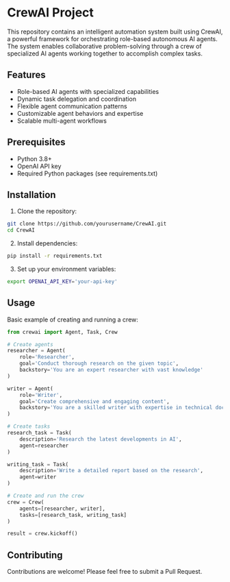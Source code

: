 # CrewAI Project

This repository contains an intelligent automation system built using CrewAI, a powerful framework for orchestrating role-based autonomous AI agents. The system enables collaborative problem-solving through a crew of specialized AI agents working together to accomplish complex tasks.

## Features

- Role-based AI agents with specialized capabilities
- Dynamic task delegation and coordination
- Flexible agent communication patterns
- Customizable agent behaviors and expertise
- Scalable multi-agent workflows

## Prerequisites

- Python 3.8+
- OpenAI API key
- Required Python packages (see requirements.txt)

## Installation

1. Clone the repository:
```bash
git clone https://github.com/yourusername/CrewAI.git
cd CrewAI
```

2. Install dependencies:
```bash
pip install -r requirements.txt
```

3. Set up your environment variables:
```bash
export OPENAI_API_KEY='your-api-key'
```

## Usage

Basic example of creating and running a crew:

```python
from crewai import Agent, Task, Crew

# Create agents
researcher = Agent(
    role='Researcher',
    goal='Conduct thorough research on the given topic',
    backstory='You are an expert researcher with vast knowledge'
)

writer = Agent(
    role='Writer',
    goal='Create comprehensive and engaging content',
    backstory='You are a skilled writer with expertise in technical documentation'
)

# Create tasks
research_task = Task(
    description='Research the latest developments in AI',
    agent=researcher
)

writing_task = Task(
    description='Write a detailed report based on the research',
    agent=writer
)

# Create and run the crew
crew = Crew(
    agents=[researcher, writer],
    tasks=[research_task, writing_task]
)

result = crew.kickoff()
```

## Contributing

Contributions are welcome! Please feel free to submit a Pull Request.

